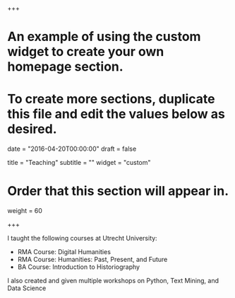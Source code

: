 +++
# An example of using the custom widget to create your own homepage section.
# To create more sections, duplicate this file and edit the values below as desired.

date = "2016-04-20T00:00:00"
draft = false

title = "Teaching"
subtitle = ""
widget = "custom"

# Order that this section will appear in.
weight = 60

+++

I taught the following courses at Utrecht University:

- RMA Course: Digital Humanities
- RMA Course: Humanities: Past, Present, and Future
- BA Course: Introduction to Historiography 

I also created and given multiple workshops on Python, Text Mining, and Data Science
